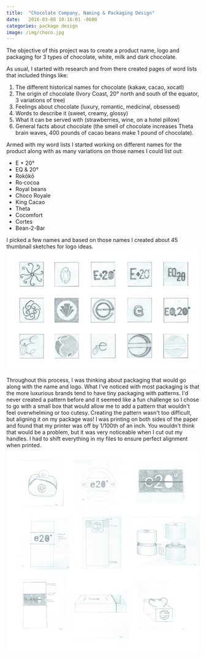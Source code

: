 ```yaml
---
title:  "Chocolate Company, Naming & Packaging Design"
date:   2016-03-08 10:16:01 -0600
categories: package design
image: /img/choco.jpg
---
```


The objective of this project was to create a product name, logo and packaging for 3 types of chocolate, white, milk and dark chocolate.

As usual, I started with research and from there created pages of word lists that included things like:

1. The different historical names for chocolate (kakaw, cacao, xocatl)
2. The origin of chocolate (Ivory Coast, 20&deg; north and south of the equator, 3 variations of tree)
3. Feelings about chocolate (luxury, romantic, medicinal, obsessed)
4. Words to describe it (sweet, creamy, glossy)
5. What it can be served with (strawberries, wine, on a hotel pillow)
6. General facts about chocolate (the smell of chocolate increases Theta brain waves, 400 pounds of cacao beans make 1 pound of chocolate).

Armed with my word lists I started working on different names for the product along with as many variations on those names I could list out:

* E + 20&deg;
* EQ &amp; 20&deg;
* Rok&#333;k&#333;
* Ro&middot;cocoa
* Royal beans
* Choco Royale
* King Cacao
* Theta
* Cocomfort
* Cortes
* Bean-2-Bar

I picked a few names and based on those names I created about 45 thumbnail sketches for logo ideas. ![choco logo thumbs](/img/choco_thumbs.png)

Throughout this process, I was thinking about packaging that would go along with the name and logo.  What I've noticed with most packaging is that the more luxurious brands tend to have tiny packaging with patterns. I'd never created a pattern before and it seemed like a fun challenge so I chose to go with a small box that would allow me to add a pattern that wouldn't feel overwhelming or too cutesy.  Creating the pattern wasn't too difficult, but aligning it on my package was! I was printing on both sides of the paper and found that my printer was off by 1/100th of an inch. You wouldn't think that would be a problem, but it was very noticeable when I cut out my handles. I had to shift everything in my files to ensure perfect alignment when printed.
![choco box thumbs](/img/choco_box_thumbs.png)
